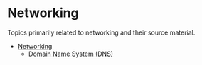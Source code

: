 # Networking

Topics primarily related to networking and their source material.

<!-- TOC -->
* [Networking](#Networking)
    * [Domain Name System (DNS)](./dns.md)
<!-- TOC -->
